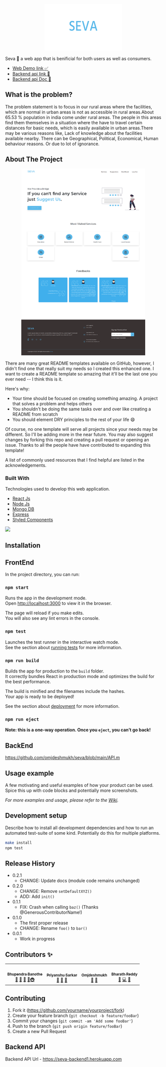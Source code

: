 <p align="center">
<img width="250px" height="150px" src="https://github.com/omjdeshmukh/seva/blob/main/ScreenShots/Group%207.png?raw=true" alt="Logo"/>
</p>

Seva :tada: a web app that is benificial for both users as well as consumers.
* [Web Demo link :white_check_mark:](https://seva-webapp.herokuapp.com/)
* [Backend api link :rocket:](https://seva-backend1.herokuapp.com)
* [Backend api Doc :green_book: ](https://github.com/omjdeshmukh/seva/blob/main/API.md)

## What is the problem?

The problem statement is to focus in our rural areas where the facilities, which are normal in urban areas is not as accessible
in rural areas.About 65.53 % population in india come under rural areas. The people in this areas find them themselves in a situation where the
have to travel certain distances for basic needs, which is easily available in urban areas.There may be various reasons like, Lack of knowledge about the facilities available nearby. There can be Geographical, Political, Economical,
Human behaviour reasons. Or due to lot of ignorance.

<!-- ABOUT THE PROJECT -->
## About The Project
<p align="center">
<img width="400px" height="600px" src="https://github.com/omjdeshmukh/seva/blob/main/ScreenShots/Seva.png?raw=true" alt="Webapp Screenshot"/>
</p>


There are many great README templates available on GitHub, however, I didn't find one that really suit my needs so I created this enhanced one. I want to create a README template so amazing that it'll be the last one you ever need -- I think this is it.

Here's why:
* Your time should be focused on creating something amazing. A project that solves a problem and helps others
* You shouldn't be doing the same tasks over and over like creating a README from scratch
* You should element DRY principles to the rest of your life :smile:

Of course, no one template will serve all projects since your needs may be different. So I'll be adding more in the near future. You may also suggest changes by forking this repo and creating a pull request or opening an issue. Thanks to all the people have have contributed to expanding this template!

A list of commonly used resources that I find helpful are listed in the acknowledgements.

### Built With

Technologies used to develop this web application.
* [React Js](https://reactjs.org)
* [Node Js](https://nodejs.org/)
* [Mongo DB](https://www.mongodb.com/)
* [Express](https://expressjs.com/)
* [Styled Components](https://styled-components.com/)

![](header.png)

## Installation

## FrontEnd

In the project directory, you can run:

### `npm start`

Runs the app in the development mode.<br />
Open [http://localhost:3000](http://localhost:3000) to view it in the browser.

The page will reload if you make edits.<br />
You will also see any lint errors in the console.

### `npm test`

Launches the test runner in the interactive watch mode.<br />
See the section about [running tests](https://facebook.github.io/create-react-app/docs/running-tests) for more information.

### `npm run build`

Builds the app for production to the `build` folder.<br />
It correctly bundles React in production mode and optimizes the build for the best performance.

The build is minified and the filenames include the hashes.<br />
Your app is ready to be deployed!

See the section about [deployment](https://facebook.github.io/create-react-app/docs/deployment) for more information.

### `npm run eject`

**Note: this is a one-way operation. Once you `eject`, you can’t go back!**


## BackEnd

https://github.com/omjdeshmukh/seva/blob/main/API.m


## Usage example

A few motivating and useful examples of how your product can be used. Spice this up with code blocks and potentially more screenshots.

_For more examples and usage, please refer to the [Wiki][wiki]._

## Development setup

Describe how to install all development dependencies and how to run an automated test-suite of some kind. Potentially do this for multiple platforms.

```sh
make install
npm test
```

## Release History

* 0.2.1
    * CHANGE: Update docs (module code remains unchanged)
* 0.2.0
    * CHANGE: Remove `setDefaultXYZ()`
    * ADD: Add `init()`
* 0.1.1
    * FIX: Crash when calling `baz()` (Thanks @GenerousContributorName!)
* 0.1.0
    * The first proper release
    * CHANGE: Rename `foo()` to `bar()`
* 0.0.1
    * Work in progress

## Contributors ✨
<table>
  <tr>
    <td align="center"><a href="https://github.com/mrDarkk"><img src="https://avatars.githubusercontent.com/u/31968868?v=4" width="100px;" alt=""/><br /><sub><b>Bhupendra Banothe</b></sub></a><br /><a href="#question-kentcdodds" title="Answering Questions">💬</a> <a href="https://github.com/omjdeshmukh/seva/commits?author=mrDarkk" title="Documentation">📖</a> <a href="https://github.com/omjdeshmukh/seva/commits?author=mrDarkk" title="Reviewed Pull Requests">👀</a> <a href="#talk-kentcdodds" title="Talks">📢</a><a href="#infra-jakebolam" title="Infrastructure (Hosting, Build-Tools, etc)">🚇</a></td>
    <td align="center"><a href="https://github.com/SarkarPriyanshu"><img src="https://avatars.githubusercontent.com/u/55652493?v=4?s=100" width="100px;" alt=""/><br /><sub><b>Priyanshu Sarkar</b></sub></a><br /><a href="https://github.com/omjdeshmukh/seva/commits?author=SarkarPriyanshu" title="Documentation">📖</a> <a href="https://github.com/omjdeshmukh/seva/commits?author=SarkarPriyanshu" title="Reviewed Pull Requests">👀</a> <a href="#tool-jfmengels" title="Tools">🔧</a></td>
    <td align="center"><a href="https://github.com/omjdeshmukh"><img src="https://avatars.githubusercontent.com/u/72704286?v=4" width="100px;" alt=""/><br /><sub><b>Omjdeshmukh</b></sub></a><br /><a href="https://github.com/omjdeshmukh/seva/commits?author=omjdeshmukh" title="Documentation">📖</a> <a href="#tool-jakebolam" title="Tools">🔧</a> </td>
    <td align="center"><a href="https://github.com/Bharath693"><img src="https://avatars.githubusercontent.com/u/72741712?v=4" width="100px;" alt=""/><br /><sub><b>Bharath Reddy</b></sub></a><br /><a href="#maintenance-tbenning" title="Maintenance">🚧</a> <a href="https://github.com/omjdeshmukh/seva/commits?author=Bharath693" title="Code">💻</a> <a href="#design-tbenning" title="Design">🎨</a></td>
  
  </tr>
   </table>



## Contributing

1. Fork it (<https://github.com/yourname/yourproject/fork>)
2. Create your feature branch (`git checkout -b feature/fooBar`)
3. Commit your changes (`git commit -am 'Add some fooBar'`)
4. Push to the branch (`git push origin feature/fooBar`)
5. Create a new Pull Request

<!-- Markdown link & img dfn's -->
[npm-image]: https://img.shields.io/npm/v/datadog-metrics.svg?style=flat-square
[npm-url]: https://npmjs.org/package/datadog-metrics
[npm-downloads]: https://img.shields.io/npm/dm/datadog-metrics.svg?style=flat-square
[travis-image]: https://img.shields.io/travis/dbader/node-datadog-metrics/master.svg?style=flat-square
[travis-url]: https://travis-ci.org/dbader/node-datadog-metrics
[wiki]: https://github.com/yourname/yourproject/wiki


## Backend API

 Backend API Url - https://seva-backend1.herokuapp.com 
